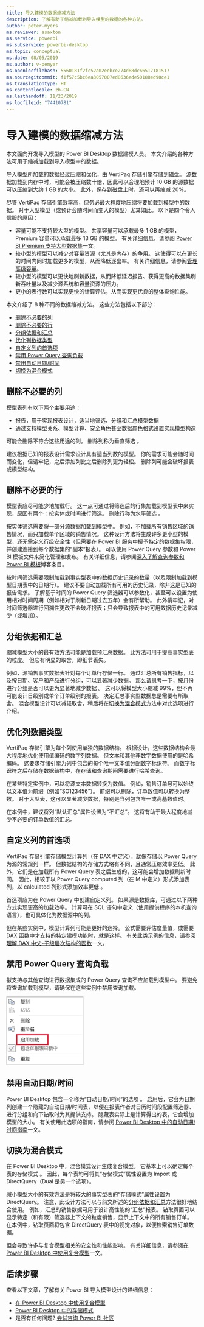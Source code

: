 ```yaml
---
title: 导入建模的数据缩减方法
description: 了解有助于缩减加载到导入模型的数据的各种方法。
author: peter-myers
ms.reviewer: asaxton
ms.service: powerbi
ms.subservice: powerbi-desktop
ms.topic: conceptual
ms.date: 08/05/2019
ms.author: v-pemyer
ms.openlocfilehash: 5560181f2fc52a02eebce274d88dc66517181517
ms.sourcegitcommit: f1f57c5bc6ea3057007ed8636ede50188ed90ce1
ms.translationtype: HT
ms.contentlocale: zh-CN
ms.lasthandoff: 11/23/2019
ms.locfileid: "74410781"
---
```

# <a name="data-reduction-techniques-for-import-modeling"></a>导入建模的数据缩减方法

本文面向开发导入模型的 Power BI Desktop 数据建模人员。 本文介绍的各种方法可用于缩减加载到导入模型中的数据。

导入模型所加载的数据经过压缩和优化，由 VertiPaq 存储引擎存储到磁盘。 源数据加载到内存中时，可能会被压缩数十倍，因此可以合理地预计 10 GB 的源数据可以压缩到大约 1 GB 的大小。 此外，保存到磁盘上时，还可以再缩减 20%。

尽管 VertiPaq 存储引擎效率高，但务必最大程度地压缩将要加载到模型中的数据。 对于大型模型（或预计会随时间而变大的模型）尤其如此。 以下是四个令人信服的原因：

- 容量可能不支持较大型的模型。 共享容量可以承载最多 1 GB 的模型，Premium 容量可以承载最多 13 GB 的模型。 有关详细信息，请参阅 [Power BI Premium 支持大型数据集](../service-premium-large-datasets.md)一文。
- 较小型的模型可以减少对容量资源（尤其是内存）的争用。 这使得可以在更长的时间内同时加载更多的模型，从而降低逐出率。 有关详细信息，请参阅[管理高级容量](../service-premium-capacity-manage.md)。
- 较小型的模型可以更快地刷新数据，从而降低延迟报告、获得更高的数据集刷新吞吐量以及减少源系统和容量资源的压力。
- 更小的表行数可以实现更快的计算评估，从而实现更优良的整体查询性能。

本文介绍了 8 种不同的数据缩减方法。 这些方法包括以下部分：

- [删除不必要的列](#remove-unnecessary-columns)
- [删除不必要的行](#remove-unnecessary-rows)
- [分组依据和汇总](#group-by-and-summarize)
- [优化列数据类型](#optimize-column-data-types)
- [自定义列的首选项](#preference-for-custom-columns)
- [禁用 Power Query 查询负载](#disable-power-query-query-load)
- [禁用自动日期/时间](#disable-auto-datetime)
- [切换为混合模式](#switch-to-mixed-mode)

## <a name="remove-unnecessary-columns"></a>删除不必要的列

模型表列有以下两个主要用途：

- 报告，用于实现报表设计，适当地筛选、分组和汇总模型数据 
- 通过支持模型关系、模型计算、安全角色甚至数据颜色格式设置实现模型构造 

可能会删除不符合这些用途的列。 删除列称为垂直筛选  。

建议根据已知的报表设计需求设计具有适当列数的模型。 你的需求可能会随时间而变化，但请牢记，之后添加列比之后删除列更为轻松。 删除列可能会破坏报表或模型结构。

## <a name="remove-unnecessary-rows"></a>删除不必要的行

模型表应尽可能少地加载行。 这一点可通过将筛选后的行集加载到模型表中来实现，原因有两个：按实体或时间进行筛选。 删除行称为水平筛选  。

按实体筛选需要将一部分源数据加载到模型中。  例如，不加载所有销售区域的销售情况，而只加载单个区域的销售情况。 这种设计方法将生成许多更小型的模型，还无需定义行级安全性（但需要在 Power BI 服务中授予特定的数据集权限，并创建连接到每个数据集的“副本”报表）。 可以使用 Power Query 参数和 Power BI 模板文件来简化管理和发布。 有关详细信息，请参阅[深入了解查询参数和 Power BI 模板](https://powerbi.microsoft.com/blog/deep-dive-into-query-parameters-and-power-bi-templates/)博客条目。

按时间筛选需要限制加载到事实型表中的数据历史记录的数量（以及限制加载到模型日期表中的日期行）。   建议不要自动加载所有可用的历史记录，除非这是已知的报告需求。 了解基于时间的 Power Query 筛选器可以参数化，甚至可以设置为使用相对时间周期（例如相对于刷新日期过去五年）会有所帮助。 此外请牢记，对时间筛选器进行回溯性更改不会破坏报表；只会导致报表中的可用数据历史记录减少（或增加）。

## <a name="group-by-and-summarize"></a>分组依据和汇总

缩减模型大小的最有效方法可能是加载预汇总数据。 此方法可用于提高事实型表的粒度。 但它有明显的取舍，即细节丢失。

例如，源销售事实数据表针对每个订单行存储一行。 通过汇总所有销售指标，以及按日期、客户和产品进行分组，可以显著减少数据。 那么请思考一下，按月份进行分组是否可以更为显著地减少数据  。 这可以将模型大小缩减 99%，但不再可能设计日级别或单个订单级别的报表。 决定汇总事实型数据总是需要有所取舍。 混合模型设计可以减轻取舍，稍后将在[切换为混合模式](#switch-to-mixed-mode)方法中对此选项进行介绍。

## <a name="optimize-column-data-types"></a>优化列数据类型

VertiPaq 存储引擎为每个列使用单独的数据结构。 根据设计，这些数据结构会最大程度地优化使用值编码的数字列数据。 但文本和其他非数字数据使用的是哈希编码。 这要求存储引擎为列中包含的每个唯一文本值分配数字标识符。 而数字标识符之后存储在数据结构中，在存储和查询期间需要进行哈希查询。

在某些特定实例中，可以将源文本数据转换为数值。 例如，销售订单号可以始终以文本值为前缀（例如“SO123456”）。 前缀可以删除，订单数值可以转换为整数。 对于大型表，这可以显著减少数据，特别是当列包含唯一或高基数值时。

在本例中，建议将列“默认汇总”属性设置为“不汇总”。 这将有助于最大程度地减少不必要的订单数值的汇总。

## <a name="preference-for-custom-columns"></a>自定义列的首选项

VertiPaq 存储引擎存储模型计算列（在 DAX 中定义），就像存储以 Power Query 为源的常规列一样。 但数据结构的存储方式略有不同，且通常压缩效率更低。 此外，它们是在加载所有 Power Query 表之后生成的，这可能会增加数据刷新时间。 因此，相较于以 Power Query computed 列（在 M 中定义）形式添加表列，以 calculated 列形式添加效率更低   。

首选项应为在 Power Query 中创建自定义列。 如果源是数据库，可通过以下两种方式实现更高的加载效率。 计算可在 SQL 语句中定义（使用提供程序的本机查询语言），也可具体化为数据源中的列。

但在某些实例中，模型计算列可能是更好的选择。 公式需要评估度量值，或需要 DAX 函数中才支持的特定建模功能时，就是这样。 有关此类示例的信息，请参阅[理解 DAX 中父-子级层次结构的函数](/dax/understanding-functions-for-parent-child-hierarchies-in-dax)一文。

## <a name="disable-power-query-query-load"></a>禁用 Power Query 查询负载

拟支持与其他查询进行数据集成的 Power Query 查询不应加载到模型中。 要避免将查询加载到模型，请确保在这些实例中禁用查询加载。

![禁用 Power Query 查询的加载](media/import-modeling-data-reduction/power-query-disable-query-load.png)

## <a name="disable-auto-datetime"></a>禁用自动日期/时间

Power BI Desktop 包含一个称为“自动日期/时间”的选项  。 启用后，它会为日期列创建一个隐藏的自动日期/时间表，以便在报表作者对日历时间段配置筛选器、进行分组和向下钻取时为其提供支持。 隐藏表实际上是计算得出的表，它会增加模型的大小。 有关使用此选项的指南，请参阅 [Power BI Desktop 中的自动日期/时间指南](../desktop-auto-date-time.md)一文。

## <a name="switch-to-mixed-mode"></a>切换为混合模式

在 Power BI Desktop 中，混合模式设计生成复合模型。 它基本上可以确定每个表的存储模式  。 因此，每个表均可将其“存储模式”属性设置为 Import 或 DirectQuery（Dual 是另一个选项）。

减小模型大小的有效方法是将较大的事实型表的“存储模式”属性设置为 DirectQuery。 注意，此设计方法可以与前文所述的[分组依据和汇总](#group-by-and-summarize)方法很好地结合使用。 例如，汇总的销售数据可用于设计高性能的“汇总”报表。 钻取页面可以显示特定（和有限）筛选器上下文的粒度销售，显示上下文中的所有销售订单。 在本例中，钻取页面将包含 DirectQuery 表中的视觉对象，以便检索销售订单数据。

但会导致许多与复合模型相关的安全性和性能影响。 有关详细信息，请参阅[在 Power BI Desktop 中使用复合模型](../desktop-composite-models.md)一文。

## <a name="next-steps"></a>后续步骤

查看以下文章，了解有关 Power BI 导入模型设计的详细信息：

- [在 Power BI Desktop 中使用复合模型](../desktop-composite-models.md)
- [Power BI Desktop 中的存储模式](../desktop-storage-mode.md)
- 是否有任何问题? [尝试咨询 Power BI 社区](https://community.powerbi.com/)
